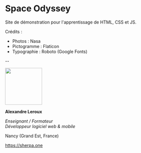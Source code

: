 # Space Odyssey

Site de démonstration pour l'apprentissage de HTML, CSS et JS.

Crédits :

- Photos : Nasa
- Pictogramme : Flaticon
- Typographie : Roboto (Google Fonts)

--

<img src="https://sherpa.one/images/sherpa-logotype.png" width="120px">

__Alexandre Leroux__

_Enseignant / Formateur_<br>
_Développeur logiciel web & mobile_

Nancy (Grand Est, France)

https://sherpa.one
